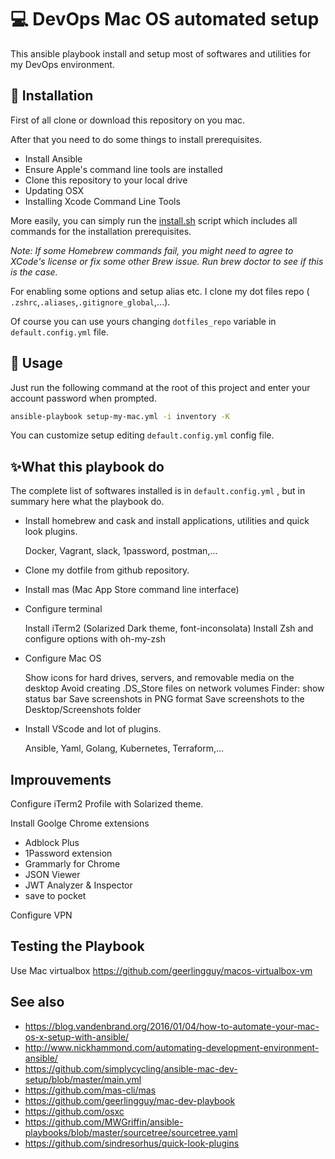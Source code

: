 # 💻 DevOps Mac OS automated setup 

This ansible playbook install and setup most of softwares and utilities for my DevOps environment.

## 🚥 Installation 

First of all clone or download this repository on you mac.

After that you need to do some things to install prerequisites.

- Install Ansible
- Ensure Apple's command line tools are installed
- Clone this repository to your local drive
- Updating OSX
- Installing Xcode Command Line Tools

More easily, you can simply run the [install.sh](install.sh) script which includes all commands for the installation prerequisites.

_Note: If some Homebrew commands fail, you might need to agree to XCode's license or fix some other Brew issue. Run brew doctor to see if this is the case._

For enabling some options and setup alias etc. I clone my dot files repo ( `.zshrc`,`.aliases`,`.gitignore_global`,...).

Of course you can use yours changing `dotfiles_repo` variable in `default.config.yml` file.

## 🚀 Usage

Just run the following command at the root of this project and enter your account password when prompted.

```sh
ansible-playbook setup-my-mac.yml -i inventory -K
```

You can customize setup editing `default.config.yml` config file.


## ✨What this playbook do

The complete list of softwares installed is in `default.config.yml` , but in summary here what the playbook do.

- Install homebrew and cask and install applications, utilities and quick look plugins. 

    Docker, Vagrant, slack, 1password, postman,...

- Clone my dotfile from github repository.

- Install mas (Mac App Store command line interface)

- Configure terminal

    Install iTerm2 (Solarized Dark theme, font-inconsolata)
    Install Zsh and configure options with oh-my-zsh

- Configure Mac OS 

    Show icons for hard drives, servers, and removable media on the desktop
    Avoid creating .DS_Store files on network volumes
    Finder: show status bar
    Save screenshots in PNG format
    Save screenshots to the Desktop/Screenshots folder

- Install VScode and lot of plugins.

    Ansible, Yaml, Golang, Kubernetes, Terraform,...

## Improuvements

Configure iTerm2 Profile with Solarized theme.

Install Goolge Chrome extensions

- Adblock Plus
- 1Password extension
- Grammarly for Chrome
- JSON Viewer
- JWT Analyzer & Inspector
- save to pocket

Configure VPN

## Testing the Playbook

Use Mac virtualbox https://github.com/geerlingguy/macos-virtualbox-vm

## See also

- https://blog.vandenbrand.org/2016/01/04/how-to-automate-your-mac-os-x-setup-with-ansible/
- http://www.nickhammond.com/automating-development-environment-ansible/
- https://github.com/simplycycling/ansible-mac-dev-setup/blob/master/main.yml
- https://github.com/mas-cli/mas
- https://github.com/geerlingguy/mac-dev-playbook
- https://github.com/osxc
- https://github.com/MWGriffin/ansible-playbooks/blob/master/sourcetree/sourcetree.yaml   
- https://github.com/sindresorhus/quick-look-plugins